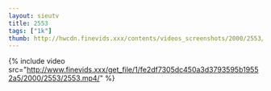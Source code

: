 ```yaml
--- 
layout: sieutv
title: 2553
tags: ["1k"]
thumb: http://hwcdn.finevids.xxx/contents/videos_screenshots/2000/2553/preview.mp4.jpg
---
```

{% include video src="http://www.finevids.xxx/get_file/1/fe2df7305dc450a3d3793595b19552a5/2000/2553/2553.mp4/" %} 
